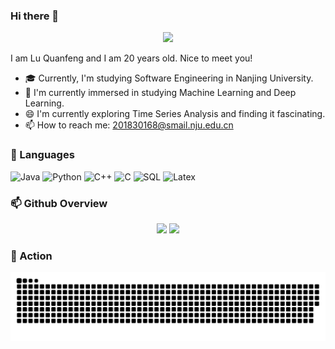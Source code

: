 ### Hi there 👋

<!--
**Lqf-HFNJU/LQF-HFNJU** is a ✨ _special_ ✨ repository because its `README.md` (this file) appears on your GitHub profile.




Here are some ideas to get you started:

- 🔭 I’m currently working on a back-end project. Keep an eye for it.
- 🌱 I’m currently learning ...
- 👯 I’m looking to collaborate on ...
- 🤔 I’m looking for help with ...
- 💬 Ask me about ...
- 📫 How to reach me: ...
- 😄 Pronouns: ...
- ⚡ Fun fact: ...
-->

<div align="center">
    <img src="https://readme-typing-svg.herokuapp.com/?lines=System.out.println(%22I am LuQuanfeng!%22);printf(%22I am LuQuanfeng!%22);std::cout%20<<%20%22I am LuQuanfeng!%22;print(%22I am LuQuanfeng!%22);document.write('I am LuQuanfeng!');&center=true">
</div>

I am Lu Quanfeng and I am 20 years old. Nice to meet you!

- 🎓 Currently, I'm studying Software Engineering in Nanjing University.
- 🌱 I'm currently immersed in studying Machine Learning and Deep Learning.
- 😄 I'm currently exploring Time Series Analysis and finding it fascinating.
- 📫 How to reach me: 201830168@smail.nju.edu.cn

### 💬 Languages

![Java](https://img.shields.io/badge/-Java-007396?style=flat&logo=java)
![Python](https://img.shields.io/badge/-Python-3776AB?style=flat&logo=python&logoColor=white)
![C++](https://img.shields.io/badge/-C++-00599C?style=flat&logo=c%2B%2B)
![C](https://img.shields.io/badge/-C-A8B9CC?style=flat&logo=c&logoColor=black)
![SQL](https://img.shields.io/badge/-SQL-4479A1?style=flat&logo=mysql&logoColor=white)
![Latex](https://img.shields.io/badge/-Latex-008080?style=flat&logo=latex&logoColor=white)


### 📫 Github Overview
<div align="center"> 
  <img height="150px" src="https://github-readme-stats.vercel.app/api?username=LQF-HFNJU&hide_border=true&show_icons=trueline_height=21&text_color=000&icon_color=000&bg_color=0,ea6161,ffc64d,fffc4d,52fa5a&theme=graywhite" />
  <img height="150px" src="https://github-readme-stats.vercel.app/api/top-langs/?username=LQF-HFNJU&hide_border=true&layout=compact&langs_count=6&text_color=000&icon_color=fff&bg_color=0,52fa5a,4dfcff,c64dff&theme=graywhite" /> </div>


### 🚀 Action
![](https://raw.githubusercontent.com/LQF-HFNJU/LQF-HFNJU/main/assets/github-contribution-grid-snake.svg)

